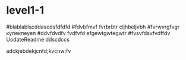 # level1-1
#blablablscddascdsfdfdfd
#fdvbfmvf fvrbrbtr cljhbeljvbh
#fvrwvrgfvgr купекпеуеп
#ddvfdvdfv fvdfvfd efgewtgwtegwtr
#fvsvfdsvfvdffdv
UodateReadme
ddscdccs



adckjebdekjcnfd;kvcnw;fv
